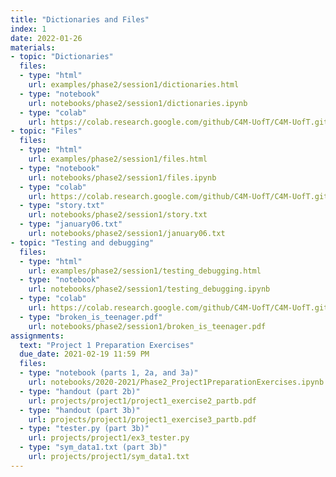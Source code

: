 ```yaml
---
title: "Dictionaries and Files"
index: 1
date: 2022-01-26
materials:
- topic: "Dictionaries"
  files: 
  - type: "html"
    url: examples/phase2/session1/dictionaries.html
  - type: "notebook"
    url: notebooks/phase2/session1/dictionaries.ipynb
  - type: "colab"
    url: https://colab.research.google.com/github/C4M-UofT/C4M-UofT.github.io/blob/master/notebooks/phase2/session1/dictionaries.ipynb
- topic: "Files"
  files: 
  - type: "html"
    url: examples/phase2/session1/files.html
  - type: "notebook"
    url: notebooks/phase2/session1/files.ipynb
  - type: "colab"
    url: https://colab.research.google.com/github/C4M-UofT/C4M-UofT.github.io/blob/master/notebooks/phase2/session1/files.ipynb
  - type: "story.txt"
    url: notebooks/phase2/session1/story.txt
  - type: "january06.txt"
    url: notebooks/phase2/session1/january06.txt
- topic: "Testing and debugging"
  files: 
  - type: "html"
    url: examples/phase2/session1/testing_debugging.html
  - type: "notebook"
    url: notebooks/phase2/session1/testing_debugging.ipynb
  - type: "colab"
    url: https://colab.research.google.com/github/C4M-UofT/C4M-UofT.github.io/blob/master/notebooks/phase2/session1/testing_debugging.ipynb
  - type: "broken_is_teenager.pdf"
    url: notebooks/phase2/session1/broken_is_teenager.pdf
assignments:
  text: "Project 1 Preparation Exercises"
  due_date: 2021-02-19 11:59 PM
  files:
  - type: "notebook (parts 1, 2a, and 3a)" 
    url: notebooks/2020-2021/Phase2_Project1PreparationExercises.ipynb
  - type: "handout (part 2b)" 
    url: projects/project1/project1_exercise2_partb.pdf
  - type: "handout (part 3b)" 
    url: projects/project1/project1_exercise3_partb.pdf
  - type: "tester.py (part 3b)" 
    url: projects/project1/ex3_tester.py
  - type: "sym_data1.txt (part 3b)" 
    url: projects/project1/sym_data1.txt
---
```

